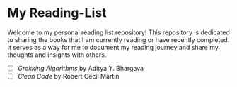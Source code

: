 # My Reading-List

Welcome to my personal reading list repository! This repository is dedicated to sharing the books that I am currently reading or have recently completed. It serves as a way for me to document my reading journey and share my thoughts and insights with others.

-[ ] _Grokking Algorithms_ by Aditya Y. Bhargava
-[ ] _Clean Code_ by Robert Cecil Martin
